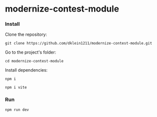 # modernize-contest-module

### Install

Clone the repository:

```
git clone https://github.com/dklein1211/modernize-contest-module.git
```

Go to the project's folder:

```
cd modernize-contest-module
```

Install dependencies:

```
npm i
```
```
npm i vite
```

### Run
```
npm run dev
```

